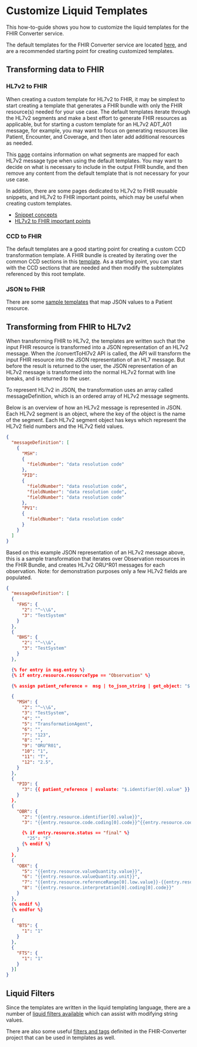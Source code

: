 # Customize Liquid Templates
This how-to-guide shows you how to customize the liquid templates for the FHIR Converter service.

The default templates for the FHIR Converter service are located [here](https://github.com/microsoft/FHIR-Converter/tree/main/data/), and are a recommended starting point for creating customized templates.

## Transforming data to FHIR

### HL7v2 to FHIR
When creating a custom template for HL7v2 to FHIR, it may be simplest to start creating a template that generates a FHIR bundle with only the FHIR resource(s) needed for your use case. The default templates iterate through the HL7v2 segments and make a best effort to generate FHIR resources as applicable, but for starting a custom template for an HL7v2 ADT_A01 message, for example, you may want to focus on generating resources like Patient, Encounter, and Coverage, and then later add additional resources as needed.

This [page](https://github.com/microsoft/FHIR-Converter/blob/main/docs/HL7v2-templates.md) contains information on what segments are mapped for each HL7v2 message type when using the default templates. You may want to decide on what is necessary to include in the output FHIR bundle, and then remove any content from the default template that is not necessary for your use case. 

In addition, there are some pages dedicated to HL7v2 to FHIR reusable snippets, and HL7v2 to FHIR important points, which may be useful when creating custom templates.
 - [Snippet concepts](https://github.com/microsoft/FHIR-Converter/blob/shared/convert-api-documentation-update/docs/SnippetConcept.md)
 - [HL7v2 to FHIR important points](https://github.com/microsoft/FHIR-Converter/blob/shared/convert-api-documentation-update/docs/HL7v2-ImportantPoints.md)

### CCD to FHIR
The default templates are a good starting point for creating a custom CCD transformation template. A FHIR bundle is created by iterating over the common CCD sections in this [template](https://github.com/microsoft/FHIR-Converter/blob/main/data/Templates/Ccda/CCD.liquid). As a starting point, you can start with the CCD sections that are needed and then modify the subtemplates referenced by this root template.

### JSON to FHIR
There are some [sample templates](https://github.com/microsoft/FHIR-Converter/tree/main/data/Templates/Json) that map JSON values to a Patient resource.

## Transforming from FHIR to HL7v2
When transforming FHIR to HL7v2, the templates are written such that the input FHIR resource is transformed into a JSON representation of an HL7v2 message. When the /convertToHl7v2 API is called, the API will transform the input FHIR resource into the JSON representation of an HL7 message. But before the result is returned to the user, the JSON representation of an HL7v2 message is transformed into the normal HL7v2 format with line breaks, and is returned to the user.

To represent HL7v2 in JSON, the transformation uses an array called messageDefinition, which is an ordered array of HL7v2 message segments.

Below is an overview of how an HL7v2 message is represented in JSON. Each HL7v2 segment is an object, where the key of the object is the name of the segment. Each HL7v2 segment object has keys which represent the HL7v2 field numbers and the HL7v2 field values.
```json
{
  "messageDefinition": [
    {
      "MSH":
      {
        "fieldNumber": "data resolution code"
      },
      "PID":
      {
        "fieldNumber": "data resolution code",
        "fieldNumber": "data resolution code",
        "fieldNumber": "data resolution code"
      },
      "PV1":
      {
        "fieldNumber": "data resolution code"
      }
    }
  ]
}
```

Based on this example JSON representation of an HL7v2 message above, this is a sample transformation that iterates over Observation resources in the FHIR Bundle, and creates HL7v2 ORU^R01 messages for each observation. Note: for demonstration purposes only a few HL7v2 fields are populated.

```json
{
  "messageDefinition": [
  {
    "FHS": {
      "2": "^~\\&",
      "3": "TestSystem"
    }
  },
  {
    "BHS": {
      "2": "^~\\&",
      "3": "TestSystem"
    }
  },

  {% for entry in msg.entry %}
  {% if entry.resource.resourceType == "Observation" %}

  {% assign patient_reference =  msg | to_json_string | get_object: "$.entry[?(@resource.resourceType == 'Patient')].resource" %}

  {
    "MSH": {
      "2": "^~\\&",
      "3": "TestSystem",
      "4": "",
      "5": "TransformationAgent",
      "6": "",
      "7": "123",
      "8": "",
      "9": "ORU^R01",
      "10": "1",
      "11": "T",
      "12": "2.5",
    }
  },
  {
    "PID": {
      "3": {{ patient_reference | evaluate: "$.identifier[0].value" }}
    }
  },
  {
    "OBR": {
      "2": "{{entry.resource.identifier[0].value}}",
      "3": "{{entry.resource.code.coding[0].code}}^{{entry.resource.code.coding[0].display}}^LN",

      {% if entry.resource.status == "final" %}
        "25": "F"
      {% endif %}
    }
  },
  {
    "OBX": {
      "5": "{{entry.resource.valueQuantity.value}}",
      "6": "{{entry.resource.valueQuantity.unit}}",
      "7": "{{entry.resource.referenceRange[0].low.value}}-{{entry.resource.referenceRange[0].high.value}}",
      "8": "{{entry.resource.interpretation[0].coding[0].code}}"
    }
  },
  {% endif %}
  {% endfor %}

  {
    "BTS": {
      "1": "1"
    }
  },
  {
    "FTS": {
      "1": "1"
    }
  }]
}
```

## Liquid Filters
Since the templates are written in the liquid templating language, there are a number of [liquid filters available](https://shopify.github.io/liquid/) which can assist with modifying string values. 

There are also some useful [filters and tags](https://github.com/microsoft/FHIR-Converter/blob/b3e36d918bb67de8d3775d55b1159ee26492bde2/docs/Filters-and-Tags.md) definited in the FHIR-Converter project that can be used in templates as well.


